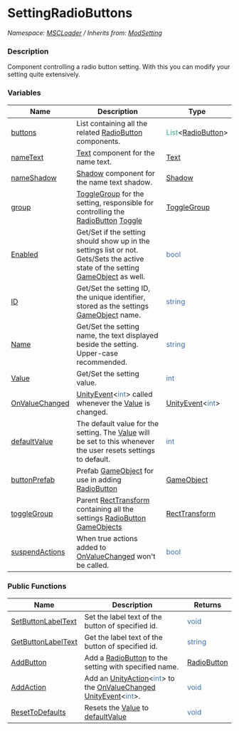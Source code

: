 # SettingRadioButtons

*Namespace: [MSCLoader](API/MSCLoader.md) / Inherits from: [ModSetting](API/MSCLoader/ModSetting.md)*

### Description

Component controlling a radio button setting. With this you can modify your setting quite extensively.

### Variables

Name | Description | Type
---- | ----------- | ----
[buttons](API/MSCLoader/SettingRadioButtons/Variables/buttons.md) | List containing all the related [RadioButton](API/MSCLoader/SettingRadioButtons/RadioButton.md) components. | <font color=#3ca486>List</font><[RadioButton](API/MSCLoader/SettingRadioButtons/RadioButton.md)>
[nameText](API/MSCLoader/SettingRadioButtons/Variables/nameText.md) | [Text](https://docs.unity3d.com/500/Documentation/ScriptReference/UI.Text.html) component for the name text. | [Text](https://docs.unity3d.com/500/Documentation/ScriptReference/UI.Text.html)
[nameShadow](API/MSCLoader/SettingRadioButtons/Variables/nameShadow.md) | [Shadow](https://docs.unity3d.com/500/Documentation/ScriptReference/UI.Shadow.html) component for the name text shadow. | [Shadow](https://docs.unity3d.com/500/Documentation/ScriptReference/UI.Shadow.html)
[group](API/MSCLoader/SettingRadioButtons/Variables/group.md) | [ToggleGroup](https://docs.unity3d.com/500/Documentation/ScriptReference/UI.ToggleGroup.html) for the setting, responsible for controlling the [RadioButton](API/MSCLoader/SettingRadioButtons/RadioButton.md) [Toggle](https://docs.unity3d.com/500/Documentation/ScriptReference/UI.Toggle.html) | [ToggleGroup](https://docs.unity3d.com/500/Documentation/ScriptReference/UI.ToggleGroup.html) 
[Enabled](API/MSCLoader/SettingRadioButtons/Variables/Enabled.md) | Get/Set if the setting should show up in the settings list or not. Gets/Sets the active state of the setting [GameObject](https://docs.unity3d.com/500/Documentation/ScriptReference/GameObject.html) as well. | <font color=#4170a7>bool</font>
[ID](API/MSCLoader/SettingRadioButtons/Variables/ID.md) | Get/Set the setting ID, the unique identifier, stored as the settings [GameObject](https://docs.unity3d.com/500/Documentation/ScriptReference/GameObject.html) name. | <font color=#4170a7>string</font>
[Name](API/MSCLoader/SettingRadioButtons/Variables/Name.md) | Get/Set the setting name, the text displayed beside the setting. Upper-case recommended. | <font color=#4170a7>string</font>
[Value](API/MSCLoader/SettingRadioButtons/Variables/Value.md) | Get/Set the setting value. | <font color=#4170a7>int</font>
[OnValueChanged](API/MSCLoader/SettingRadioButtons/Variables/OnValueChanged.md) | [UnityEvent](https://docs.unity3d.com/500/Documentation/ScriptReference/Events.UnityEvent_1.html)<<font color=#4170a7>int</font>> called whenever the [Value](API/MSCLoader/SettingRadioButtons/Variables/Value.md) is changed. | [UnityEvent](https://docs.unity3d.com/500/Documentation/ScriptReference/Events.UnityEvent_1.html)<<font color=#4170a7>int</font>>
[defaultValue](API/MSCLoader/SettingRadioButtons/Variables/defaultValue.md) | The default value for the setting. The [Value](API/MSCLoader/SettingRadioButtons/Variables/Value.md) will be set to this whenever the user resets settings to default. | <font color=#4170a7>int</font>
[buttonPrefab](API/MSCLoader/SettingRadioButtons/Variables/buttonPrefab.md) | Prefab [GameObject](https://docs.unity3d.com/500/Documentation/ScriptReference/GameObject.html) for use in adding [RadioButton](API/MSCLoader/SettingRadioButtons/RadioButton.md) | [GameObject](https://docs.unity3d.com/500/Documentation/ScriptReference/GameObject.html)
[toggleGroup](API/MSCLoader/SettingRadioButtons/Variables/toggleGroup.md) | Parent [RectTransform](https://docs.unity3d.com/500/Documentation/ScriptReference/RectTransform.html) containing all the settings [RadioButton](API/MSCLoader/SettingRadioButtons/RadioButton.md) [GameObjects](https://docs.unity3d.com/500/Documentation/ScriptReference/GameObject.html) | [RectTransform](https://docs.unity3d.com/500/Documentation/ScriptReference/RectTransform.html)
[suspendActions](API/MSCLoader/SettingRadioButtons/Variables/suspendActions.md) | When true actions added to [OnValueChanged](API/MSCLoader/SettingRadioButtons/Variables/OnValueChanged.md) won't be called. | <font color=#4170a7>bool</font>

### Public Functions

Name | Description | Returns
---- | ----------- | -------
[SetButtonLabelText](API/MSCLoader/SettingRadioButtons/Functions/SetButtonLabelText.md) | Set the label text of the button of specified id. | <font color=#4170a7>void</font>
[GetButtonLabelText](API/MSCLoader/SettingRadioButtons/Functions/GetButtonLabelText.md) | Get the label text of the button of specified id. | <font color=#4170a7>string</font>
[AddButton](API/MSCLoader/SettingRadioButtons/Functions/AddButton.md) | Add a [RadioButton](API/MSCLoader/SettingRadioButtons/RadioButton.md) to the setting with specified name. | [RadioButton](API/MSCLoader/SettingRadioButtons/RadioButton.md)
[AddAction](API/MSCLoader/SettingRadioButtons/Functions/AddAction.md) | Add an [UnityAction](https://docs.unity3d.com/500/Documentation/ScriptReference/Events.UnityAction_1.html)<<font color=#4170a7>int</font>> to the [OnValueChanged](API/MSCLoader/SettingRadioButtons/Variables/OnValueChanged.md) [UnityEvent](https://docs.unity3d.com/500/Documentation/ScriptReference/Events.UnityEvent_1.html)<<font color=#4170a7>int</font>>. | <font color=#4170a7>void</font>
[ResetToDefaults](API/MSCLoader/SettingRadioButtons/Functions/ResetToDefaults.md) | Resets the [Value](API/MSCLoader/SettingRadioButtons/Variables/Value.md) to [defaultValue](API/MSCLoader/SettingRadioButtons/Variables/defaultValue.md) | <font color=#4170a7>void</font>
